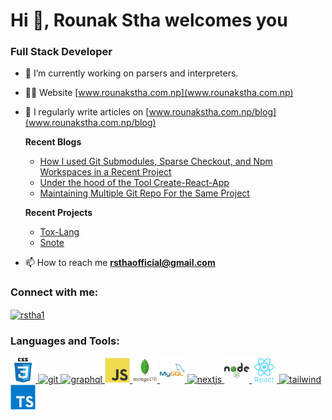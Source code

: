 <h1 align="left">Hi 👋, Rounak Stha welcomes you</h1>
<h3 align="left">Full Stack Developer</h3>

- 🔭 I’m currently working on parsers and interpreters.

- 👨‍💻 Website [www.rounakstha.com.np](www.rounakstha.com.np)

- 📝 I regularly write articles on [www.rounakstha.com.np/blog](www.rounakstha.com.np/blog)
  
  **Recent Blogs**
  - [How I used Git Submodules, Sparse Checkout, and Npm Workspaces in a Recent Project](https://www.rounakstha.me/blog/git-submodule-sparse-checkout-and-npm-workspaces)
  - [Under the hood of the Tool Create-React-App](https://www.rounakstha.me/blog/under-the-hood-of-the-tool-create-react-app)
  - [Maintaining Multiple Git Repo For the Same Project](https://www.rounakstha.me/blog/maintaining-mulitple-git-repo-for-same-project)

  **Recent Projects**
  - [Tox-Lang](https://tox-lang.vercel.app/)
  - [Snote](https://snote-md.vercel.app)
  
- 📫 How to reach me **rsthaofficial@gmail.com**

<h3 align="left">Connect with me:</h3>
<p align="left">
<a href="https://linkedin.com/in/rstha1" target="blank"><img align="center" src="https://raw.githubusercontent.com/rahuldkjain/github-profile-readme-generator/master/src/images/icons/Social/linked-in-alt.svg" alt="rstha1" height="30" width="40" /></a>
</p>

<h3 align="left">Languages and Tools:</h3>
<p align="left"> <a href="https://www.w3schools.com/css/" target="_blank" rel="noreferrer"> <img src="https://raw.githubusercontent.com/devicons/devicon/master/icons/css3/css3-original-wordmark.svg" alt="css3" width="40" height="40"/> </a> <a href="https://git-scm.com/" target="_blank" rel="noreferrer"> <img src="https://www.vectorlogo.zone/logos/git-scm/git-scm-icon.svg" alt="git" width="40" height="40"/> </a> <a href="https://graphql.org" target="_blank" rel="noreferrer"> <img src="https://www.vectorlogo.zone/logos/graphql/graphql-icon.svg" alt="graphql" width="40" height="40"/> </a> <a href="https://developer.mozilla.org/en-US/docs/Web/JavaScript" target="_blank" rel="noreferrer"> <img src="https://raw.githubusercontent.com/devicons/devicon/master/icons/javascript/javascript-original.svg" alt="javascript" width="40" height="40"/> </a> <a href="https://www.mongodb.com/" target="_blank" rel="noreferrer"> <img src="https://raw.githubusercontent.com/devicons/devicon/master/icons/mongodb/mongodb-original-wordmark.svg" alt="mongodb" width="40" height="40"/> </a> <a href="https://www.mysql.com/" target="_blank" rel="noreferrer"> <img src="https://raw.githubusercontent.com/devicons/devicon/master/icons/mysql/mysql-original-wordmark.svg" alt="mysql" width="40" height="40"/> </a> <a href="https://nextjs.org/" target="_blank" rel="noreferrer"> <img src="https://cdn.worldvectorlogo.com/logos/nextjs-2.svg" alt="nextjs" width="40" height="40"/> </a> <a href="https://nodejs.org" target="_blank" rel="noreferrer"> <img src="https://raw.githubusercontent.com/devicons/devicon/master/icons/nodejs/nodejs-original-wordmark.svg" alt="nodejs" width="40" height="40"/> </a> <a href="https://reactjs.org/" target="_blank" rel="noreferrer"> <img src="https://raw.githubusercontent.com/devicons/devicon/master/icons/react/react-original-wordmark.svg" alt="react" width="40" height="40"/> </a> <a href="https://tailwindcss.com/" target="_blank" rel="noreferrer"> <img src="https://www.vectorlogo.zone/logos/tailwindcss/tailwindcss-icon.svg" alt="tailwind" width="40" height="40"/> </a> <a href="https://www.typescriptlang.org/" target="_blank" rel="noreferrer"> <img src="https://raw.githubusercontent.com/devicons/devicon/master/icons/typescript/typescript-original.svg" alt="typescript" width="40" height="40"/> </a> </p>

